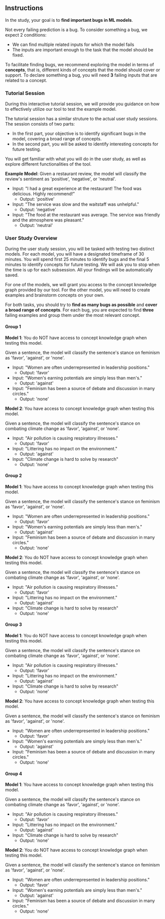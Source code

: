 ## Instructions

In the study, your goal is to **find important bugs in ML models**.

Not every failing prediction is a bug. To consider something a bug, we expect 2 conditions:
- We can find multiple related inputs for which the model fails
- The inputs are important enough to the task that the model should be fixed. 

To facilitate finding bugs, we recommend exploring the model in terms of **concepts**, that is, different kinds of concepts that the model should cover or support. To declare something a bug, you will need **3** failing inputs that are related to a concept.

### Tutorial Session

During this interactive tutorial session, we will provide you guidance on how to effectively utilize our tool to test the example model. 

The tutorial session has a similar struture to the actual user study sessions. The session consists of two parts:
- In the first part, your objective is to identify significant bugs in the model, covering a broad range of concepts.
- In the second part, you will be asked to identify interesting concepts for future testing.

You will get familiar with what you will do in the user study, as well as explore different functionalities of the tool.

**Example Model**: Given a restaurant review, the model will classify the review's sentiment as 'positive', 'negative', or 'neutral'.

- Input: "I had a great experience at the restaurant! The food was delicious. Highly recommend!"
    - Output: 'positive'
- Input: "The service was slow and the waitstaff was unhelpful."
    - Output: 'negative'
- Input: "The food at the restaurant was average. The service was friendly and the atmosphere was pleasant."
    - Output: 'neutral'

### User Study Overview

During the user study session, you will be tasked with testing two distinct models. For each model, you will have a designated timeframe of 30 minutes. You will spend first 25 minutes to identify bugs and the final 5 minutes to identify concepts for future testing. We will ask you to stop when the time is up for each subsession. All your findings will be automatically saved. 

For one of the models, we will grant you access to the concept knowledge graph provided by our tool. For the other model, you will need to create examples and brainstorm concepts on your own.

For both tasks, you should try to **find as many bugs as possible** and **cover a broad range of concepts**. For each bug, you are expected to find **three** failing examples and group them under the most relevant concept.

#### Group 1

**Model 1**:
You do NOT have access to concept knowledge graph when testing this model.

Given a sentence, the model will classify the sentence's stance on feminism as 'favor', 'against', or 'none'.

- Input: "Women are often underrepresented in leadership positions."
    - Output: 'favor'
- Input: "Women's earning potentials are simply less than men's."
    - Output: 'against'
- Input: "Feminism has been a source of debate and discussion in many circles."
    - Output: 'none'

**Model 2**:
You have access to concept knowledge graph when testing this model.

Given a sentence, the model will classify the sentence's stance on combating climate change as 'favor', 'against', or 'none'.

- Input: "Air pollution is causing respiratory illnesses."
    - Output: 'favor'
- Input: "Littering has no impact on the environment."
    - Output: 'against'
- Input: "Climate change is hard to solve by research"
    - Output: 'none'


#### Group 2

**Model 1**:
You have access to concept knowledge graph when testing this model.

Given a sentence, the model will classify the sentence's stance on feminism as 'favor', 'against', or 'none'.

- Input: "Women are often underrepresented in leadership positions."
    - Output: 'favor'
- Input: "Women's earning potentials are simply less than men's."
    - Output: 'against'
- Input: "Feminism has been a source of debate and discussion in many circles."
    - Output: 'none'

**Model 2**:
You do NOT have access to concept knowledge graph when testing this model.

Given a sentence, the model will classify the sentence's stance on combating climate change as 'favor', 'against', or 'none'.

- Input: "Air pollution is causing respiratory illnesses."
    - Output: 'favor'
- Input: "Littering has no impact on the environment."
    - Output: 'against'
- Input: "Climate change is hard to solve by research"
    - Output: 'none'

#### Group 3

**Model 1**:
You do NOT have access to concept knowledge graph when testing this model.

Given a sentence, the model will classify the sentence's stance on combating climate change as 'favor', 'against', or 'none'.

- Input: "Air pollution is causing respiratory illnesses."
    - Output: 'favor'
- Input: "Littering has no impact on the environment."
    - Output: 'against'
- Input: "Climate change is hard to solve by research"
    - Output: 'none'

**Model 2**:
You have access to concept knowledge graph when testing this model.

Given a sentence, the model will classify the sentence's stance on feminism as 'favor', 'against', or 'none'.

- Input: "Women are often underrepresented in leadership positions."
    - Output: 'favor'
- Input: "Women's earning potentials are simply less than men's."
    - Output: 'against'
- Input: "Feminism has been a source of debate and discussion in many circles."
    - Output: 'none'


#### Group 4

**Model 1**:
You have access to concept knowledge graph when testing this model.

Given a sentence, the model will classify the sentence's stance on combating climate change as 'favor', 'against', or 'none'.

- Input: "Air pollution is causing respiratory illnesses."
    - Output: 'favor'
- Input: "Littering has no impact on the environment."
    - Output: 'against'
- Input: "Climate change is hard to solve by research"
    - Output: 'none'

**Model 2**:
You do NOT have access to concept knowledge graph when testing this model.

Given a sentence, the model will classify the sentence's stance on feminism as 'favor', 'against', or 'none'.

- Input: "Women are often underrepresented in leadership positions."
    - Output: 'favor'
- Input: "Women's earning potentials are simply less than men's."
    - Output: 'against'
- Input: "Feminism has been a source of debate and discussion in many circles."
    - Output: 'none'
